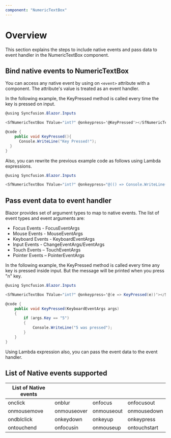 ```yaml
---
component: "NumericTextBox"
---
```


# Overview

This section explains the steps to include native events and pass data to event handler in the NumericTextBox component.

## Bind native events to NumericTextBox

You can access any native event by using on `<event>` attribute with a component. The attribute's value is treated as an event handler.

In the following example, the KeyPressed method is called every time the key is pressed on input.

```csharp
@using Syncfusion.Blazor.Inputs

<SfNumericTextBox TValue="int?" @onkeypress='@KeyPressed'></SfNumericTextBox>

@code {
    public void KeyPressed(){
      Console.WriteLine("Key Pressed!");
  }
}
```

Also, you can rewrite the previous example code as follows using Lambda expressions.

```csharp
@using Syncfusion.Blazor.Inputs

<SfNumericTextBox TValue="int?" @onkeypress="@(() => Console.WriteLine("Key Pressed!"))"></SfNumericTextBox>
```

## Pass event data to event handler

Blazor provides set of argument types to map to native events. The list of event types and event arguments are:

* Focus Events - FocusEventArgs
* Mouse Events - MouseEventArgs
* Keyboard Events - KeyboardEventArgs
* Input Events - ChangeEventArgs/EventArgs
* Touch Events – TouchEventArgs
* Pointer Events – PointerEventArgs

In the following example, the KeyPressed method is called every time any key is pressed inside input. But the message will be printed when you press "n" key.

```csharp
@using Syncfusion.Blazor.Inputs

<SfNumericTextBox TValue="int?" @onkeypress='@(e => KeyPressed(e))'></SfNumericTextBox>

@code {
    public void KeyPressed(KeyboardEventArgs args)
    {
        if (args.Key == "5")
        {
            Console.WriteLine("5 was pressed");
        }
    }
}
```

Using Lambda expression also, you can pass the event data to the event handler.

## List of Native events supported

| List of Native events |  |  | |
| --- | --- | --- | --- |
| onclick | onblur | onfocus | onfocusout |
| onmousemove | onmouseover | onmouseout | onmousedown | onmouseup |
| ondblclick | onkeydown | onkeyup | onkeypress |
| ontouchend | onfocusin | onmouseup | ontouchstart |
